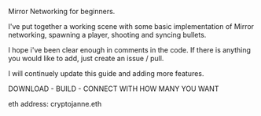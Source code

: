 Mirror Networking for beginners.

I've put together a working scene with some basic implementation of Mirror networking, spawning a player, shooting and syncing bullets.

I hope i've been clear enough in comments in the code. If there is anything you would like to add, just create an issue / pull.

I will continuely update this guide and adding more features.

DOWNLOAD - BUILD - CONNECT WITH HOW MANY YOU WANT

eth address:
cryptojanne.eth
